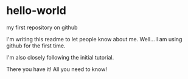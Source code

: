 # hello-world
my first repository on github

I'm writing this readme to let people know about me. Well... I am using github for the first time.

I'm also closely following the initial tutorial. 

There you have it! All you need to know!
